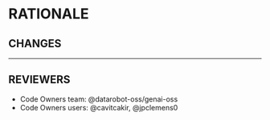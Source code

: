# RATIONALE

<!--
For expedient and efficient review, please explain *why* you are
making this change. It is not always obvious from the code and
the review may happen while you are asleep / otherwise not able to respond quickly.
-->

## CHANGES

<!-- Recommended Additional Sections:
## SCREENSHOTS
## TODO
## NOTES
## TESTING
## RELATED
## REVIEWERS -->

---

## REVIEWERS

- Code Owners team: @datarobot-oss/genai-oss
- Code Owners users: @cavitcakir, @jpclemens0
